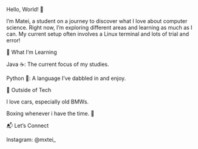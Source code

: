 
Hello, World! 👋

I’m Matei, a student on a journey to discover what I love about computer science. Right now, I’m exploring different areas and learning as much as I can. 
My current setup often involves a Linux terminal and lots of trial and error!

🌱 What I’m Learning

Java ☕: The current focus of my studies.

Python 🐍: A language I’ve dabbled in and enjoy.

🚗 Outside of Tech

I love cars, especially old BMWs.

Boxing whenever i have the time. 🥊

📬 Let’s Connect

Instagram: @mxtei_
